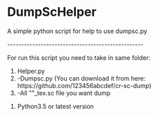 # DumpScHelper
<p>A simple python script for help to use dumpsc.py</p> 
-------------------------------------------------
<p>For run this script you need to take in same folder:</p>
<ol>
<li>Helper.py</li>
<li>-Dumpsc.py (You can download it from here: https://github.com/123456abcdef/cr-sc-dump)</li>
<li>-All ""_tex.sc file you want dump</li>
</ol>
<title>Dependencies</title>
<ol>
<li>Python3.5 or latest version</li>
</ol>

